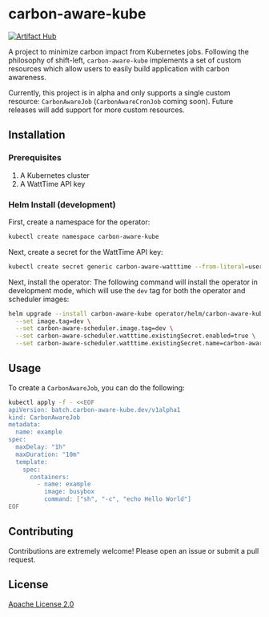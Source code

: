 # carbon-aware-kube
[![Artifact Hub](https://img.shields.io/endpoint?url=https://artifacthub.io/badge/repository/carbon-aware-kube)](https://artifacthub.io/packages/search?repo=carbon-aware-kube)

A project to minimize carbon impact from Kubernetes jobs. Following the philosophy of shift-left, `carbon-aware-kube` implements a set of custom resources which allow users to easily build application with carbon awareness.

Currently, this project is in alpha and only supports a single custom resource: `CarbonAwareJob` (`CarbonAwareCronJob` coming soon). Future releases will add support for more custom resources.

## Installation

### Prerequisites

1. A Kubernetes cluster
2. A WattTime API key

### Helm Install (development)

First, create a namespace for the operator:
```bash
kubectl create namespace carbon-aware-kube
```

Next, create a secret for the WattTime API key:
```bash
kubectl create secret generic carbon-aware-watttime --from-literal=username=${WATTIME_USERNAME} --from-literal=password=${WATTIME_PASSWORD} -n carbon-aware-kube
```

Next, install the operator:
The following command will install the operator in development mode, which will use the `dev` tag for both the operator and scheduler images:
```bash
helm upgrade --install carbon-aware-kube operator/helm/carbon-aware-kube -n carbon-aware-kube \
  --set image.tag=dev \
  --set carbon-aware-scheduler.image.tag=dev \
  --set carbon-aware-scheduler.watttime.existingSecret.enabled=true \
  --set carbon-aware-scheduler.watttime.existingSecret.name=carbon-aware-watttime
```

## Usage

To create a `CarbonAwareJob`, you can do the following:
```bash
kubectl apply -f - <<EOF
apiVersion: batch.carbon-aware-kube.dev/v1alpha1
kind: CarbonAwareJob
metadata:
  name: example
spec:
  maxDelay: "1h"
  maxDuration: "10m"
  template:
    spec:
      containers:
        - name: example
          image: busybox
          command: ["sh", "-c", "echo Hello World"]
EOF
```

## Contributing

Contributions are extremely welcome! Please open an issue or submit a pull request.

## License

[Apache License 2.0](LICENSE)
